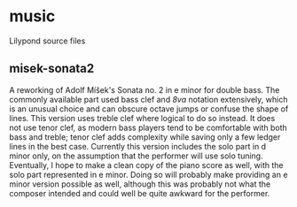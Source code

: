 # music
Lilypond source files

## misek-sonata2
A reworking of Adolf Míšek's Sonata no. 2 in e minor for double bass. 
The commonly available part used bass clef and *8va* notation extensively, which is an unusual choice and can obscure octave jumps or confuse the shape of lines.
This version uses treble clef where logical to do so instead. It does not use tenor clef, as modern bass players tend to be comfortable with both bass and treble; tenor clef adds complexity while saving only a few ledger lines in the best case.
Currently this version includes the solo part in d minor only, on the assumption that the performer will use solo tuning. 
Eventually, I hope to make a clean copy of the piano score as well, with the solo part represented in e minor.
Doing so will probably make providing an e minor version possible as well, although this was probably not what the composer intended and could well be quite awkward for the performer.
